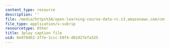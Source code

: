 ```yaml
---
content_type: resource
description: ''
file: /media/https%3A/open-learning-course-data-rc.s3.amazonaws.com/cms-608-game-design-fall-2010/0e9784623f7e1ccc59f4d02d27efa325_68556.srt
file_type: application/x-subrip
resourcetype: Other
title: 3play caption file
uid: 0e978462-3f7e-1ccc-59f4-d02d27efa325
---
```

